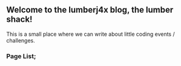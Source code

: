 ## Welcome to the lumberj4x blog, the lumber shack!

This is a small place where we can write about little coding events / challenges.

### Page List;



